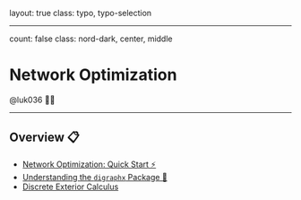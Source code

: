 layout: true
class: typo, typo-selection

---

count: false
class: nord-dark, center, middle

# Network Optimization

@luk036 👨‍💻

---

## Overview 📋

- [Network Optimization: Quick Start ⚡](quickstart.html)
- [Understanding the `digraphx` Package 🔀](digraphx-remark.html)
- [Discrete Exterior Calculus](dec-remark.html)
